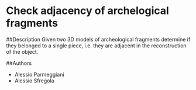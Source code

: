 # Check adjacency of archelogical fragments

##Description
Given two 3D models of archeological fragments determine if they belonged to a single piece, i.e. they are adjacent in the reconstruction of the object.


##Authors

- Alessio Parmeggiani
- Alessio Sfregola
